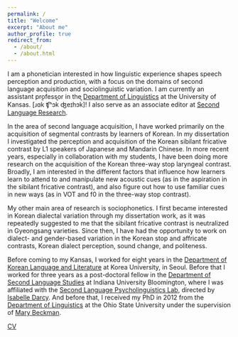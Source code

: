 ```yaml
---
permalink: /
title: "Welcome"
excerpt: "About me"
author_profile: true
redirect_from: 
  - /about/
  - /about.html
---
```


I am a phonetician interested in how linguistic experience shapes speech perception and production, with a focus on the domains of second language acquisition and sociolinguistic variation. I am currently an assistant professor in the [Department of Linguistics](https://linguistics.ku.edu/) at the University of Kansas. [ɹɑk̚ ʧʰɔk̚ ʤeɪhɔk̚]! I also serve as an associate editor at [Second Language Research](https://journals.sagepub.com/home/slr).

In the area of second language acquisition, I have worked primarily on the acquisition of segmental contrasts by learners of Korean. In my dissertation I investigated the perception and acquisition of the Korean sibilant fricative contrast by L1 speakers of Japanese and Mandarin Chinese. In more recent years, especially in collaboration with my students, I have been doing more research on the acquisition of the Korean three-way stop laryngeal contrast. Broadly, I am interested in the different factors that influence how learners learn to attend to and manipulate new acoustic cues (as in the aspiration in the sibilant fricative contrast), and also figure out how to use familiar cues in new ways (as in VOT and f0 in the three-way stop contrast).

My other main area of research is sociophonetics. I first became interested in Korean dialectal variation through my dissertation work, as it was repeatedly suggested to me that the sibilant fricative contrast is neutralized in Gyeongsang varieties. Since then, I have had the opportunity to work on dialect- and gender-based variation in the Korean stop and affricate contrasts, Korean dialect perception, sound change, and politeness.

Before coming to my Kansas, I worked for eight years in the [Department of Korean Language and Literature](https://lib001.korea.ac.kr/lib001/index.do) at Korea University, in Seoul. Before that I worked for three years as a post-doctoral fellow in the [Department of Second Language Studies](https://dsls.indiana.edu/) at Indiana University Bloomington, where I was affiliated with the [Second Language Psycholinguistics Lab](https://psycholinguistics.indiana.edu/home.htm), directed by [Isabelle Darcy](https://dsls.indiana.edu/about/faculty/darcy-isabelle.html). And before that, I received my PhD in 2012 from the [Department of Linguistics](https://linguistics.osu.edu/) at the Ohio State University under the supervision of [Mary Beckman](https://linguistics.osu.edu/people/beckman.2).


[CV](http://jjholliday.github.io/files/cv-holliday-july2025.pdf)
